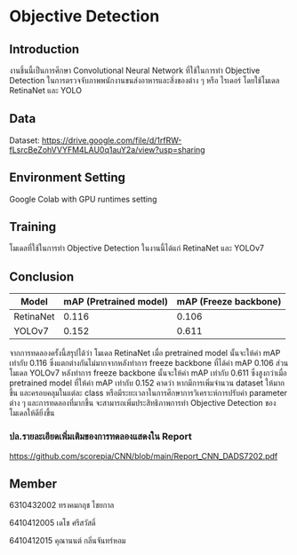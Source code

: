 # Objective Detection

## Introduction

งานชิ้นนี้เป็นการศึกษา Convolutional Neural Network ที่ใช้ในการทำ Objective Detection ในการตรวจจับภาพพนักงานขนส่งอาหารและสิ่งของต่าง ๆ หรือ ไรเดอร์ โดยใช้โมเดล RetinaNet และ YOLO

## Data
Dataset: https://drive.google.com/file/d/1rfRW-fLsrcBeZohVVYFM4LAU0q1auY2a/view?usp=sharing

## Environment Setting
Google Colab with GPU runtimes setting

## Training
โมเดลที่ใช้ในการทำ Objective Detection ในงานนี้ได้แก่ RetinaNet และ YOLOv7

## Conclusion

| Model  |  mAP (Pretrained model) | mAP (Freeze backbone) |
| ----  |  ---- | ---- |
| RetinaNet     |     0.116 | 0.106 |
| YOLOv7     |     0.152 | 0.611  |

จากการทดลองครั้งนี้สรุปได้ว่า โมเดล RetinaNet เมื่อ pretrained model นั้นจะให้ค่า mAP เท่ากับ 0.116 ซึ่งแตกต่างกันไม่มากจากหลังทำการ freeze backbone ที่ได้ค่า mAP 0.106 ส่วนโมเดล YOLOv7 หลังทำการ freeze backbone นั้นจะให้ค่า mAP เท่ากับ 0.611 ซึ่งสูงกว่าเมื่อ pretrained model ที่ให้ค่า mAP เท่ากับ 0.152 คาดว่า หากมีการเพิ่มจำนวน dataset ให้มากขึ้น และครอบคลุมในแต่ละ class หรือมีระยะเวลาในการศึกษาการวิเคราะห์การปรับค่า parameter ต่าง ๆ และการทดลองที่มากขึ้น จะสามารถเพิ่มประสิทธิภาพการทำ Objective Detection ของโมเดลให้ดียิ่งขึ้น

### ปล.รายละเอียดเพิ่มเติมของการทดลองแสดงใน Report
https://github.com/scorepia/CNN/blob/main/Report_CNN_DADS7202.pdf

## Member
6310432002 ทรงคมกฤช ไชยกาล

6410412005 เดโช ศรีสวัสดิ์

6410412015 คุณานนต์ กลิ่นจันทร์หอม
